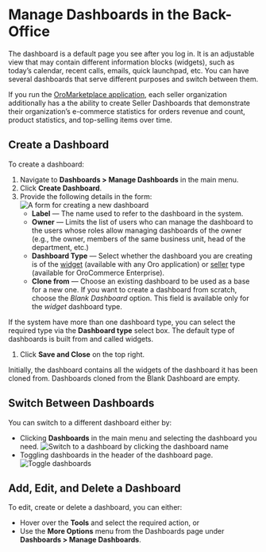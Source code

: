 <a id="user-guide-business-intelligence-dashboards"></a>

<a id="user-guide-business-intelligence-widgets"></a>

<a id="user-guide-dashboards"></a>

# Manage Dashboards in the Back-Office

The dashboard is a default page you see after you log in. It is an adjustable view that may contain different information blocks (widgets), such as today’s calendar, recent calls, emails, quick launchpad, etc. You can have several dashboards that serve different purposes and switch between them.

If you run the [OroMarketplace application](../../concept-guides/business-models/marketplace/index.md#concept-guide-oro-marketplace), each seller organization additionally has a the ability to create Seller Dashboards that  demonstrate their organization’s e-commerce statistics for orders revenue and count, product statistics, and top-selling items over time.

## Create a Dashboard

To create a dashboard:

1. Navigate to <i class="far fa-chart-bar" aria-hidden="true"></i> **Dashboards > Manage Dashboards** in the main menu.
2. Click **Create Dashboard**.
3. Provide the following details in the form:
   ![A form for creating a new dashboard](user/img/dashboards/dashboards_1.png)
   * **Label** — The name used to refer to the dashboard in the system.
   * **Owner** — Limits the list of users who can manage the dashboard to the users whose roles allow managing dashboards of the owner (e.g., the owner, members of the same business unit, head of the department, etc.)
   * **Dashboard Type** — Select whether the dashboard you are creating is of the [widget](widgets/index.md#user-guide-business-intelligence-widgets-explore) (available with any Oro application) or [seller](../../concept-guides/business-models/marketplace/index.md#concept-guide-oro-marketplace) type (available for OroСommerce Enterprise).
   * **Clone from** — Choose an existing dashboard to be used as a base for a new one. If you want to create a dashboard from scratch, choose the *Blank Dashboard* option.  This field is available only for the *widget* dashboard type.

If the system have more than one dashboard type, you can select the required type via the **Dashboard type** select box. The default type of dashboards is built from and called widgets.

1. Click **Save and Close** on the top right.

Initially, the dashboard contains all the widgets of the dashboard it has been cloned from. Dashboards cloned from the Blank Dashboard are empty.

## Switch Between Dashboards

You can switch to a different dashboard either by:

* Clicking <i class="far fa-chart-bar" aria-hidden="true"></i> **Dashboards** in the main menu and selecting the dashboard you need.
  ![Switch to a dashboard by clicking the dashboard name](user/img/dashboards/dashboards_3.png)
* Toggling dashboards in the header of the dashboard page.
  ![Toggle dashboards](user/img/dashboards/dashboards_4.png)

## Add, Edit, and Delete a Dashboard

To edit, create or delete a dashboard, you can either:

* Hover over the <i class="fa fa-cog fa-lg" aria-hidden="true"></i> **Tools** and select the required action, or
* Use the  <i class="fa fa-ellipsis-h fa-lg" aria-hidden="true"></i> **More Options** menu from the Dashboards page under **Dashboards > Manage Dashboards**.

<!-- fa-bars = fa-navicon -->
<!-- Ic Tiles is used as Set As Default in saved views, and as tiles in display layout options -->
<!-- IcPencil refers to Rename in Commerce and Inline Editing in CRM -->
<!-- Check mark in the square. -->
<!-- SortDesc is also used as drop-down arrow -->
